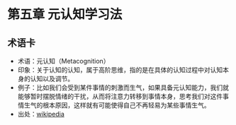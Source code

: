 # 第五章 元认知学习法

## 术语卡

* 术语：元认知（Metacognition）
* 印象：关于认知的认知，属于高阶思维，指的是在具体的认知过程中对认知本身的认知以及调节。
* 例子：比如我们会受到某件事情的刺激而生气，如果具备元认知能力，我们就能够暂时摆脱情绪的干扰，从而将注意力转移到事情本身，思考我们对这件事情生气的根本原因，这样就有可能使得自己不再轻易为某些事情生气。
* 出处：[wikipedia](https://en.wikipedia.org/wiki/Metacognition)

